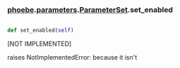 ### [phoebe](phoebe.md).[parameters](parameters.md).[ParameterSet](ParameterSet.md).set_enabled

```py

def set_enabled(self)

```



[NOT IMPLEMENTED]

raises NotImplementedError: because it isn't

